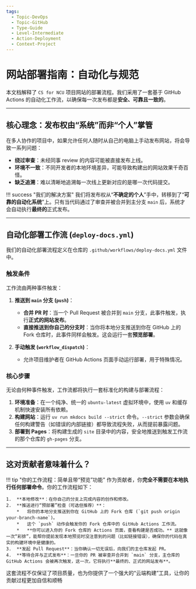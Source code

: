```yaml
---
tags:
  - Topic-DevOps
  - Topic-GitHub
  - Type-Guide
  - Level-Intermediate
  - Action-Deployment
  - Context-Project
---
```


# 网站部署指南：自动化与规范

本文档解释了 `CS for NCU` 项目网站的部署流程。我们采用了一套基于 GitHub Actions 的自动化工作流，以确保每一次发布都是**安全、可靠且一致的**。

---

## 核心理念：发布权由“系统”而非“个人”掌管

在多人协作的项目中，如果允许任何人随时从自己的电脑上手动发布网站，将会导致一系列问题：

*   **绕过审查**：未经同事 review 的内容可能被直接发布上线。
*   **环境不一致**：不同开发者的本地环境差异，可能导致构建出的网站效果千奇百怪。
*   **缺乏追溯**：难以清晰地追溯每一次线上更新对应的是哪一次代码提交。

!!! success "我们的解决方案"
    我们将发布权从“**不确定的个人**”手中，转移到了“**可靠的自动化系统**”上。只有当代码通过了审查并被合并到主分支 `main` 后，系统才会自动执行**最终的**正式发布。

---

## 自动化部署工作流 (`deploy-docs.yml`)

我们的自动化部署流程定义在仓库的 `.github/workflows/deploy-docs.yml` 文件中。

### 触发条件

工作流由两种事件触发：

1.  **推送到 `main` 分支 (`push`)**：
    *   **合并 PR 时**：当一个 Pull Request 被合并到 `main` 分支，此事件触发，执行**正式的网站发布**。
    *   **直接推送到你自己的分支时**：当你将本地分支推送到你在 GitHub 上的 Fork 仓库时，此事件同样会触发。这会运行一套**预览部署**。

2.  **手动触发 (`workflow_dispatch`)**：
    *   允许项目维护者在 GitHub Actions 页面手动运行部署，用于特殊情况。

### 核心步骤

无论由何种事件触发，工作流都将执行一套标准化的构建与部署流程：

1.  **环境准备**：在一个纯净、统一的 `ubuntu-latest` 虚拟环境中，使用 `uv` 和缓存机制快速安装所有依赖。
2.  **构建网站**：运行 `uv run mkdocs build --strict` 命令。`--strict` 参数会确保任何构建警告（如错误的内部链接）都导致流程失败，从而提前暴露问题。
3.  **部署到 Pages**：将构建生成的 `site` 目录中的内容，安全地推送到触发工作流的那个仓库的 `gh-pages` 分支。

---

## 这对贡献者意味着什么？

!!! tip "你的工作流程：简单且带“预览”功能"
    作为贡献者，你**完全不需要在本地执行任何部署命令**。你的工作流程如下：

    1.  **本地修改**：在你自己的分支上完成内容的创作和修改。
    2.  **推送进行“预部署”检查（可选但推荐）**：
        *   将你的本地分支推送到你在 GitHub 上的 Fork 仓库 (`git push origin your-branch-name`)。
        *   这个 `push` 动作会触发你的 Fork 仓库中的 GitHub Actions 工作流。
        *   **你可以进入你的 Fork 仓库的 Actions 页面，查看构建是否成功。** 这就像一次“彩排”，能帮你提前发现本地预览时没注意到的问题（比如链接错误），确保你的代码在真实的构建环境中是健康的。
    3.  **发起 Pull Request**：当你确认一切无误后，向我们的主仓库发起 PR。
    4.  **等待合并与正式发布**：一旦你的 PR 被审查并合并到 `main` 分支，主仓库的 GitHub Actions 会被再次触发，这一次，它将执行**最终的、正式的网站发布**。

这套流程不仅保证了项目质量，也为你提供了一个强大的“云端构建”工具，让你的贡献过程更加自信和顺畅
